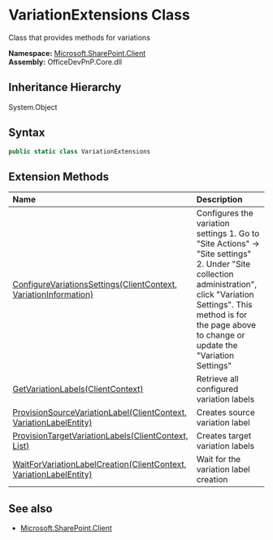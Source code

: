 # VariationExtensions Class
 Class that provides methods for variations   

**Namespace:** [Microsoft.SharePoint.Client](Microsoft.SharePoint.Client.md)  
**Assembly:** OfficeDevPnP.Core.dll  
## Inheritance Hierarchy
System.Object  
## Syntax
```C#
public static class VariationExtensions
```
## Extension Methods
|**Name**|**Description**|
|:-----|:-----|
| [ConfigureVariationsSettings(ClientContext, VariationInformation)](Microsoft.SharePoint.Client.VariationExtensions.edb826db.md) | Configures the variation settings 1. Go to "Site Actions" -&gt; "Site settings" 2. Under "Site collection administration", click "Variation Settings". This method is for the page above to change or update the "Variation Settings"
| [GetVariationLabels(ClientContext)](Microsoft.SharePoint.Client.VariationExtensions.f118aa63.md) | Retrieve all configured variation labels
| [ProvisionSourceVariationLabel(ClientContext, VariationLabelEntity)](Microsoft.SharePoint.Client.VariationExtensions.398d04a.md) | Creates source variation label
| [ProvisionTargetVariationLabels(ClientContext, List<VariationLabelEntity>)](Microsoft.SharePoint.Client.VariationExtensions.379ef1c0.md) | Creates target variation labels
| [WaitForVariationLabelCreation(ClientContext, VariationLabelEntity)](Microsoft.SharePoint.Client.VariationExtensions.659e6db8.md) | Wait for the variation label creation
## See also
- [Microsoft.SharePoint.Client](Microsoft.SharePoint.Client.md)
